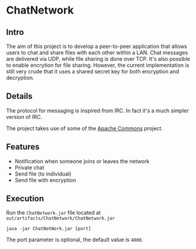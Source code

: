 # ChatNetwork

## Intro
The aim of this project is to develop a peer-to-peer application that allows users
to chat and share files with each other within a LAN. Chat messages are delivered
via UDP, while file sharing is done over TCP. It's also possible to enable encrytion
for file sharing. However, the current implementation is still very crude that it uses
a shared secret key for both encryption and decryption.

## Details
The protocol for messaging is inspired from IRC. In fact it's a much simpler version of IRC.

The project takes use of some of the [Apache Commons](https://commons.apache.org) project.

## Features
- Notification when someone joins or leaves the network
- Private chat
- Send file (to individual)
- Send file with encryption

## Execution
Run the `ChatNetwork.jar` file located at `out/artifacts/ChatNetwork/ChatNetwork.jar`

    java -jar ChatNetWork.jar [port]

The port parameter is optional, the default value is `4000`.
